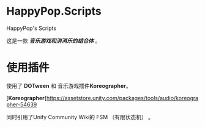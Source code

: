 # HappyPop.Scripts
HappyPop's Scripts 

这是一款 ***音乐游戏和消消乐的结合体*** 。
# 使用插件 
使用了 **DOTween** 和 音乐游戏插件**Koreographer**。 



[**Koreographer**]https://assetstore.unity.com/packages/tools/audio/koreographer-54639

同时引用了Unify Community Wiki的 FSM （有限状态机） 。


